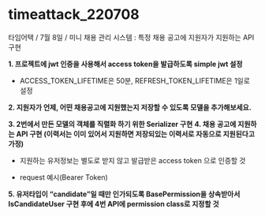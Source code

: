 # timeattack_220708
타임어택 / 7월 8일 / 미니 채용 관리 시스템 : 특정 채용 공고에 지원자가 지원하는 API 구현


**1. 프로젝트에 jwt 인증을 사용해서 access token을 발급하도록 simple jwt 설정**

- ACCESS_TOKEN_LIFETIME은 50분, REFRESH_TOKEN_LIFETIME은 1일로 설정

**2. 지원자가 언제, 어떤 채용공고에 지원했는지 저장할 수 있도록 모델을 추가해보세요.**

**3. 2번에서 만든 모델의 객체를 직렬화 하기 위한 Serializer 구현**
**4. 채용 공고에 지원하는 API 구현 (이력서는 이미 있어서 지원하면 저장되있는 이력서로 자동으로 지원된다고 가정)**

- 지원하는 유저정보는 별도로 받지 않고 발급받은 access token 으로 인증할 것

- request 예시(Bearer Token)

**5. 유저타입이 “candidate”일 때만 인가되도록 BasePermission을 상속받아서 IsCandidateUser 구현 후에 4번 API에 permission class로 지정할 것**
